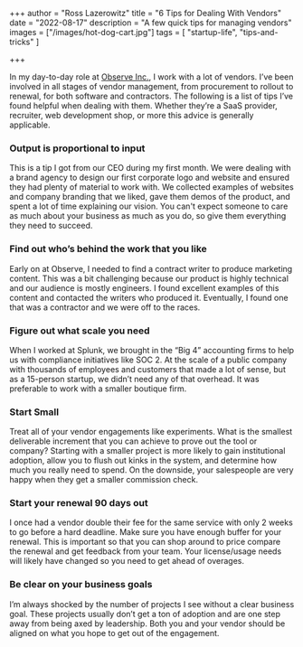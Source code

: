 +++
author = "Ross Lazerowitz"
title = "6 Tips for Dealing With Vendors"
date = "2022-08-17"
description = "A few quick tips for managing vendors"
images = ["/images/hot-dog-cart.jpg"]
tags = [
    "startup-life",
    "tips-and-tricks"
]

+++

In my day-to-day role at [Observe Inc.](https://observeinc.com/), I work with a lot of vendors. I’ve been involved in all stages of vendor management, from procurement to rollout to renewal, for both software and contractors. The following is a list of tips I’ve found helpful when dealing with them. Whether they’re a SaaS provider, recruiter, web development shop, or more this advice is generally applicable.

### Output is proportional to input

This is a tip I got from our CEO during my first month. We were dealing with a brand agency to design our first corporate logo and website and ensured they had plenty of material to work with. We collected examples of websites and company branding that we liked, gave them demos of the product, and spent a lot of time explaining our vision. You can't expect someone to care as much about your business as much as you do, so give them everything they need to succeed.

### Find out who’s behind the work that you like

Early on at Observe, I needed to find a contract writer to produce marketing content. This was a bit challenging because our product is highly technical and our audience is mostly engineers. I found excellent examples of this content and contacted the writers who produced it. Eventually, I found one that was a contractor and we were off to the races.

### Figure out what scale you need

When I worked at Splunk, we brought in the “Big 4” accounting firms to help us with compliance initiatives like SOC 2. At the scale of a public company with thousands of employees and customers that made a lot of sense, but as a 15-person startup, we didn’t need any of that overhead. It was preferable to work with a smaller boutique firm.

### Start Small

Treat all of your vendor engagements like experiments. What is the smallest deliverable increment that you can achieve to prove out the tool or company? Starting with a smaller project is more likely to gain institutional adoption, allow you to flush out kinks in the system, and determine how much you really need to spend. On the downside, your salespeople are very happy when they get a smaller commission check.

### Start your renewal 90 days out

I once had a vendor double their fee for the same service with only 2 weeks to go before a hard deadline. Make sure you have enough buffer for your renewal. This is important so that you can shop around to price compare the renewal and get feedback from your team. Your license/usage needs will likely have changed so you need to get ahead of overages.

### Be clear on your business goals

I’m always shocked by the number of projects I see without a clear business goal. These projects usually don’t get a ton of adoption and are one step away from being axed by leadership. Both you and your vendor should be aligned on what you hope to get out of the engagement.

